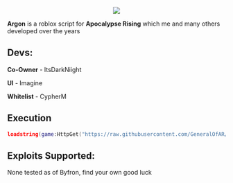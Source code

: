<p align="center"><img src="https://i.imgur.com/nAEEyct.jpg"></p>

**Argon** is a roblox  script for **Apocalypse Rising** which me and many others developed over the years

## Devs:
**Co-Owner** - ItsDarkNiight

**UI** - Imagine

**Whitelist** - CypherM



## Execution

```lua
loadstring(game:HttpGet("https://raw.githubusercontent.com/GeneralOfAR/Argon-AR/main/Main.lua"))();
```

## Exploits Supported:

None tested as of Byfron, find your own good luck
